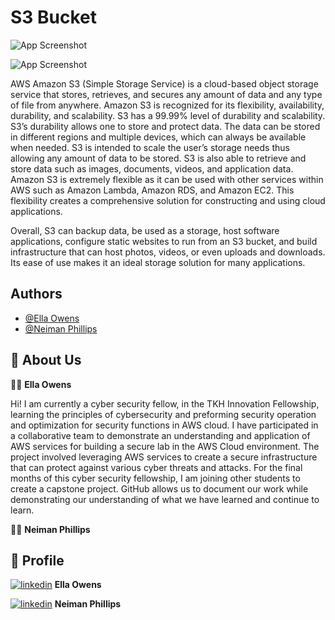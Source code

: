 
# **S3 Bucket**


![App Screenshot](https://drive.google.com/uc?export=view&id=1qVcW35OX4rmgYmPJKWVhyF5dnzokJnmZ)


![App Screenshot](https://drive.google.com/uc?export=view&id=1ROlwRJLq7vVeVuNfUOsBVbffS6ejX8Pr)


AWS Amazon S3 (Simple Storage Service) is a cloud-based object storage service that stores, retrieves, and secures any amount of data and any type of file from anywhere. Amazon S3 is recognized for its flexibility, availability, durability, and scalability. S3 has a 99.99% level of durability and scalability.  S3’s durability allows one to store and protect data. The data can be stored in different regions and multiple devices, which can always be available when needed. S3 is intended to scale the user’s storage needs thus allowing any amount of data to be stored. S3 is also able to retrieve and store data such as images, documents, videos, and application data. Amazon S3 is extremely flexible as it can be used with other services within AWS such as Amazon Lambda, Amazon RDS, and Amazon EC2. This flexibility creates a comprehensive solution for constructing and using cloud applications.
 
Overall, S3 can backup data, be used as a storage, host software applications, configure static websites to run from an S3 bucket, and build infrastructure that can host photos, videos, or even uploads and downloads. Its ease of use makes it an ideal storage solution for many applications.



## Authors

- [@Ella Owens](https://github.com/ellaowens)
- [@Neiman Phillips](https://github.com/bull-in-the-heather)


## 🚀 About Us
👩‍💻 **Ella Owens**


Hi! I am currently a cyber security fellow, in the TKH Innovation Fellowship, learning the principles of cybersecurity and preforming security operation and optimization for security functions in AWS cloud. I have participated in a collaborative team to demonstrate an understanding and application of AWS services for building a secure lab in the AWS Cloud environment. The project involved leveraging AWS services to create a secure infrastructure that can protect against various cyber threats and attacks. For the final months of this cyber security fellowship, I am joining other students to create a capstone project. GitHub allows us to document our work while demonstrating our understanding of what we have learned and continue to learn. 


👨‍💻 **Neiman Phillips**




## 🔗 Profile
[![linkedin](https://img.shields.io/badge/linkedin-0A66C2?style=for-the-badge&logo=linkedin&logoColor=white)](https://www.linkedin.com/ellahowens) **Ella Owens**

[![linkedin](https://img.shields.io/badge/linkedin-0A66C2?style=for-the-badge&logo=linkedin&logoColor=white)](https://www.linkedin.com/) **Neiman Phillips**
